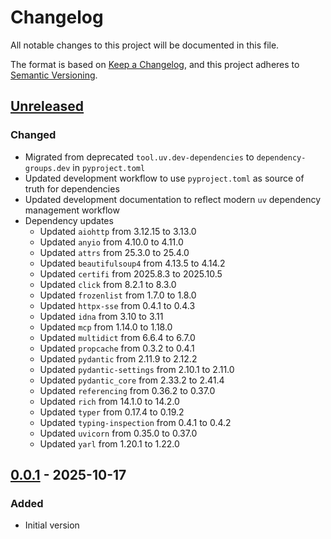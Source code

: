 # Changelog

All notable changes to this project will be documented in this file.

The format is based on [Keep a Changelog](https://keepachangelog.com/en/1.1.0/),
and this project adheres to [Semantic Versioning](https://semver.org/spec/v2.0.0.html).

## [Unreleased]

### Changed

- Migrated from deprecated `tool.uv.dev-dependencies` to `dependency-groups.dev` in `pyproject.toml`
- Updated development workflow to use `pyproject.toml` as source of truth for dependencies
- Updated development documentation to reflect modern `uv` dependency management workflow
- Dependency updates
  - Updated `aiohttp` from 3.12.15 to 3.13.0
  - Updated `anyio` from 4.10.0 to 4.11.0
  - Updated `attrs` from 25.3.0 to 25.4.0
  - Updated `beautifulsoup4` from 4.13.5 to 4.14.2
  - Updated `certifi` from 2025.8.3 to 2025.10.5
  - Updated `click` from 8.2.1 to 8.3.0
  - Updated `frozenlist` from 1.7.0 to 1.8.0
  - Updated `httpx-sse` from 0.4.1 to 0.4.3
  - Updated `idna` from 3.10 to 3.11
  - Updated `mcp` from 1.14.0 to 1.18.0
  - Updated `multidict` from 6.6.4 to 6.7.0
  - Updated `propcache` from 0.3.2 to 0.4.1
  - Updated `pydantic` from 2.11.9 to 2.12.2
  - Updated `pydantic-settings` from 2.10.1 to 2.11.0
  - Updated `pydantic_core` from 2.33.2 to 2.41.4
  - Updated `referencing` from 0.36.2 to 0.37.0
  - Updated `rich` from 14.1.0 to 14.2.0
  - Updated `typer` from 0.17.4 to 0.19.2
  - Updated `typing-inspection` from 0.4.1 to 0.4.2
  - Updated `uvicorn` from 0.35.0 to 0.37.0
  - Updated `yarl` from 1.20.1 to 1.22.0

## [0.0.1] - 2025-10-17

### Added

- Initial version

[Unreleased]: https://github.com/giantswarm/search-mcp/compare/v0.0.1...HEAD
[0.0.1]: https://github.com/giantswarm/search-mcp/releases/tag/v0.0.1

